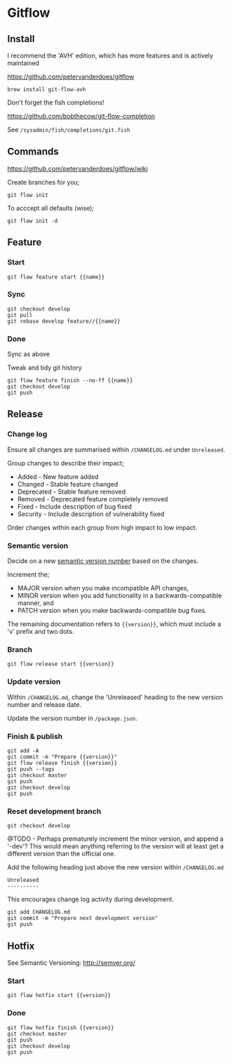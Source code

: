 Gitflow
=======

Install
-------

I recommend the 'AVH' edition, which has more features and is actively maintained

https://github.com/petervanderdoes/gitflow

```
brew install git-flow-avh
```

Don't forget the fish completions!

https://github.com/bobthecow/git-flow-completion

See `/sysadmin/fish/completions/git.fish`

Commands
--------

https://github.com/petervanderdoes/gitflow/wiki

Create branches for you;

```
git flow init
```

To acccept all defaults (wise);

```
git flow init -d
```

Feature
-------

### Start

```
git flow feature start {{name}}
```

### Sync

```
git checkout develop
git pull
git rebase develop feature//{{name}}
```

### Done

Sync as above

Tweak and tidy git history

```
git flow feature finish --no-ff {{name}}
git checkout develop
git push
```

Release
-------

### Change log

Ensure all changes are summarised within `/CHANGELOG.md` under `Unreleased`.

Group changes to describe their impact;

- Added - New feature added
- Changed - Stable feature changed
- Deprecated - Stable feature removed
- Removed - Deprecated feature completely removed
- Fixed - Include description of bug fixed
- Security - Include description of vulnerability fixed

Order changes within each group from high impact to low impact.

### Semantic version

Decide on a new [semantic version number](http://semver.org/) based on the changes.

Increment the;
- MAJOR version when you make incompatible API changes,
- MINOR version when you add functionality in a backwards-compatible manner, and
- PATCH version when you make backwards-compatible bug fixes.

The remaining documentation refers to `{{version}}`, which must include a 'v' prefix and two dots.

### Branch

```
git flow release start {{version}}
```

### Update version

Within `/CHANGELOG.md`, change the 'Unreleased' heading to the new version number and release date.

Update the version number in `/package.json`.

### Finish & publish

```
git add -A
git commit -m "Prepare {{version}}"
git flow release finish {{version}}
git push --tags
git checkout master
git push
git checkout develop
git push
```

### Reset development branch

```
git checkout develop
```

@TODO - Perhaps prematurely increment the minor version, and append a '-dev'? This would mean anything referring to the version will at least get a different version than the official one.

Add the following heading just above the new version within `/CHANGELOG.md`

```
Unreleased
----------
```

This encourages change log activity during development.

```
git add CHANGELOG.md
git commit -m "Prepare next development version"
git push
```

Hotfix
------

See Semantic Versioning: http://semver.org/

### Start

```
git flow hotfix start {{version}}
```

### Done

```
git flow hotfix finish {{version}}
git checkout master
git push
git checkout develop
git push
```
